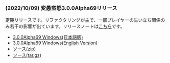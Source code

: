 
### (2022/10/09) 変愚蛮怒3.0.0Alpha69リリース
定期リリースです。リファクタリングが主で、一部プレイヤーの生い立ち関係のみ若干の影響が出ています。リリースノートは[こちら](https://github.com/hengband/hengband/releases/tag/3.0.0Alpha69)です。
- [3.0.0Alpha69 Windows(日本語版)](https://github.com/hengband/hengband/releases/download/3.0.0Alpha69/Hengband-3.0.0Alpha69-jp.zip)
- [3.0.0Alpha69 Windows(English Version)](https://github.com/hengband/hengband/releases/download/3.0.0Alpha69/Hengband-3.0.0Alpha69-en.zip)
- [ソース(zip)](https://github.com/hengband/hengband/archive/3.0.0Alpha69.zip)
- [ソース(tar.gz)](https://github.com/hengband/hengband/archive/3.0.0Alpha69.tar.gz)

